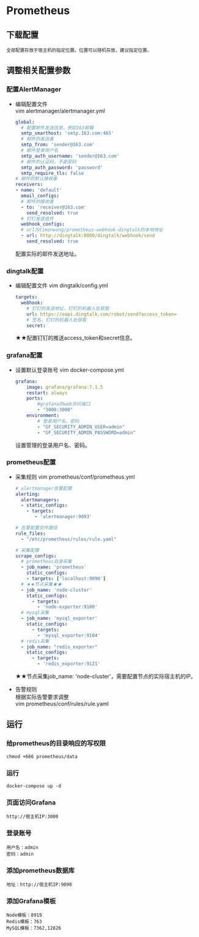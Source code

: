# Prometheus

## 下载配置
    全部配置存放于宿主机的指定位置。位置可以随机存放，建议指定位置。

## 调整相关配置参数
### 配置AlertManager
* 编辑配置文件<br/>
    vim alertmanager/alertmanager.yml
    ```yaml
    global:
      # 配置邮件发送信息，例如163邮箱
      smtp_smarthost: 'smtp.163.com:465'
      # 邮件的发送者
      smtp_from: 'sender@163.com'
      # 邮件登录用户名
      smtp_auth_username: 'sender@163.com'
      # 邮件的认证码，不是密码
      smtp_auth_password: 'password'
      smtp_require_tls: false
    # 邮件的默认接收者
    receivers:
    - name: 'default'
      email_configs:
      # 邮件的接收者
      - to: 'receiver@163.com'
        send_resolved: true
      # 钉钉发送组件
      webhook_configs:
      # url为timonwong/prometheus-webhook-dingtalk的本地地址
      - url: http://dingtalk:8060/dingtalk/webhook/send
        send_resolved: true
    ```
    配置实际的邮件发送地址。

### dingtalk配置
* 编辑配置文件
    vim dingtalk/config.yml
    ```yaml
    targets:
      webhook:
        # 钉钉的发送地址，钉钉的机器人处获取
        url: https://oapi.dingtalk.com/robot/send?access_token=
        # 签名，钉钉的机器人处获取
        secret: 
    ```
    ★★配置钉钉的推送access_token和secret信息。

### grafana配置
* 设置默认登录账号
    vim docker-compose.yml
    ```yaml
    grafana:
        image: grafana/grafana:7.1.5
        restart: always
        ports:
            #grafana的web访问端口
            - "3000:3000"
        environment:
            # 登录用户名、密码
            - "GF_SECURITY_ADMIN_USER=admin"
            - "GF_SECURITY_ADMIN_PASSWORD=admin"
    ```
    设置管理的登录用户名、密码。
    
### prometheus配置
* 采集规则
    vim prometheus/conf/prometheus.yml
    ```yaml
    # alertmanager告警配置
    alerting:
      alertmanagers:
      - static_configs:
        - targets:
           - 'alertmanager:9093'
    
    # 告警配置文件路径
    rule_files:
      - "/etc/prometheus/rules/rule.yaml"
    
    # 采集配置
    scrape_configs:
      # prometheus自身采集
      - job_name: 'prometheus'
        static_configs:
        - targets: ['localhost:9090']
      # ★★节点采集★★
      - job_name: 'node-cluster'
        static_configs:
          - targets:
            - 'node-exporter:9100'
      # mysql采集
      - job_name: 'mysql_exporter'
        static_configs:
          - targets: 
            - 'mysql_exporter:9104'
      # redis采集
      - job_name: "redis_exporter"
        static_configs:
          - targets:
            - 'redis_exporter:9121'
    ```
    ★★节点采集job_name: 'node-cluster'，需要配置节点的实际宿主机的IP。
    
* 告警规则<br/>
    根据实际告警要求调整<br/>
    vim prometheus/conf/rules/rule.yaml
    
## 运行
### 给prometheus的目录响应的写权限
    chmod +666 prometheus/data
    
### 运行
    docker-compose up -d
    
### 页面访问Grafana
    http://宿主机IP:3000
    
### 登录账号
    用户名：admin
    密码：admin
    
### 添加prometheus数据库
    地址：http://宿主机IP:9090

### 添加Grafana模板
    Node模板：8919
    Redis模板：763
    MySQL模板：7362,12826
